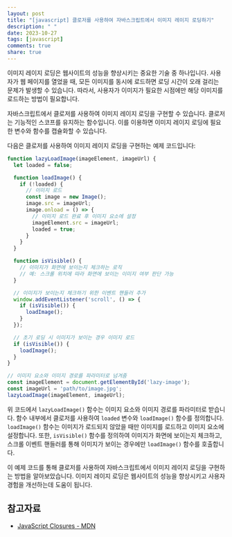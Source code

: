 ```yaml
---
layout: post
title: "[javascript] 클로저를 사용하여 자바스크립트에서 이미지 레이지 로딩하기"
description: " "
date: 2023-10-27
tags: [javascript]
comments: true
share: true
---
```


이미지 레이지 로딩은 웹사이트의 성능을 향상시키는 중요한 기술 중 하나입니다. 사용자가 웹 페이지를 열었을 때, 모든 이미지를 동시에 로드하면 로딩 시간이 오래 걸리는 문제가 발생할 수 있습니다. 따라서, 사용자가 이미지가 필요한 시점에만 해당 이미지를 로드하는 방법이 필요합니다.

자바스크립트에서 클로저를 사용하여 이미지 레이지 로딩을 구현할 수 있습니다. 클로저는 기능적인 스코프를 유지하는 함수입니다. 이를 이용하면 이미지 레이지 로딩에 필요한 변수와 함수를 캡슐화할 수 있습니다.

다음은 클로저를 사용하여 이미지 레이지 로딩을 구현하는 예제 코드입니다:

```javascript
function lazyLoadImage(imageElement, imageUrl) {
  let loaded = false;

  function loadImage() {
    if (!loaded) {
      // 이미지 로드
      const image = new Image();
      image.src = imageUrl;
      image.onload = () => {
        // 이미지 로드 완료 후 이미지 요소에 설정
        imageElement.src = imageUrl;
        loaded = true;
      }
    }
  }

  function isVisible() {
    // 이미지가 화면에 보이는지 체크하는 로직
    // 예: 스크롤 위치에 따라 화면에 보이는 이미지 여부 판단 가능
  }

  // 이미지가 보이는지 체크하기 위한 이벤트 핸들러 추가
  window.addEventListener('scroll', () => {
    if (isVisible()) {
      loadImage();
    }
  });

  // 초기 로딩 시 이미지가 보이는 경우 이미지 로드
  if (isVisible()) {
    loadImage();
  }
}

// 이미지 요소와 이미지 경로를 파라미터로 넘겨줌
const imageElement = document.getElementById('lazy-image');
const imageUrl = 'path/to/image.jpg';
lazyLoadImage(imageElement, imageUrl);
```

위 코드에서 `lazyLoadImage()` 함수는 이미지 요소와 이미지 경로를 파라미터로 받습니다. 함수 내부에서 클로저를 사용하여 `loaded` 변수와 `loadImage()` 함수를 정의합니다. `loadImage()` 함수는 이미지가 로드되지 않았을 때만 이미지를 로드하고 이미지 요소에 설정합니다. 또한, `isVisible()` 함수를 정의하여 이미지가 화면에 보이는지 체크하고, 스크롤 이벤트 핸들러를 통해 이미지가 보이는 경우에만 `loadImage()` 함수를 호출합니다.

이 예제 코드를 통해 클로저를 사용하여 자바스크립트에서 이미지 레이지 로딩을 구현하는 방법을 알아보았습니다. 이미지 레이지 로딩은 웹사이트의 성능을 향상시키고 사용자 경험을 개선하는데 도움이 됩니다.

## 참고자료
- [JavaScript Closures - MDN](https://developer.mozilla.org/en-US/docs/Web/JavaScript/Closures)